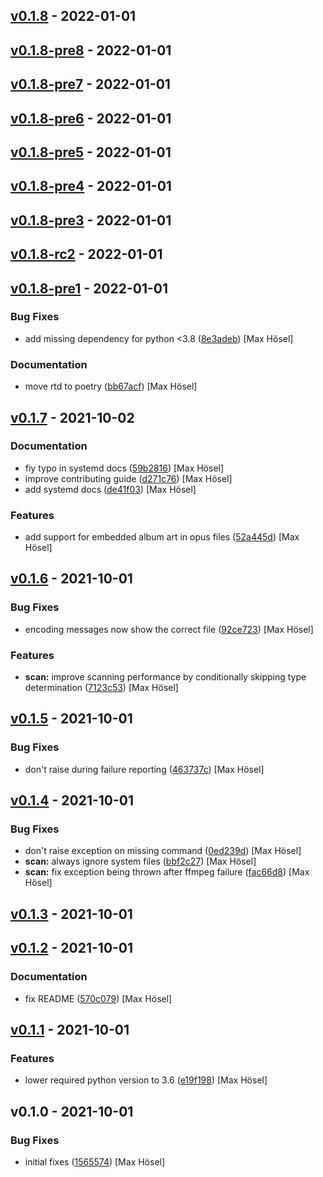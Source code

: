 
<a name="v0.1.8"></a>
## [v0.1.8] - 2022-01-01

<a name="v0.1.8-pre8"></a>
## [v0.1.8-pre8] - 2022-01-01

<a name="v0.1.8-pre7"></a>
## [v0.1.8-pre7] - 2022-01-01

<a name="v0.1.8-pre6"></a>
## [v0.1.8-pre6] - 2022-01-01

<a name="v0.1.8-pre5"></a>
## [v0.1.8-pre5] - 2022-01-01

<a name="v0.1.8-pre4"></a>
## [v0.1.8-pre4] - 2022-01-01

<a name="v0.1.8-pre3"></a>
## [v0.1.8-pre3] - 2022-01-01

<a name="v0.1.8-rc2"></a>
## [v0.1.8-rc2] - 2022-01-01

<a name="v0.1.8-pre1"></a>
## [v0.1.8-pre1] - 2022-01-01
### Bug Fixes
- add missing dependency for python <3.8 ([8e3adeb](https://github.com/maxhoesel/MusicBird/commit/8e3adeb)) [Max Hösel]

### Documentation
- move rtd to poetry ([bb67acf](https://github.com/maxhoesel/MusicBird/commit/bb67acf)) [Max Hösel]


<a name="v0.1.7"></a>
## [v0.1.7] - 2021-10-02
### Documentation
- fiy typo in systemd docs ([59b2816](https://github.com/maxhoesel/MusicBird/commit/59b2816)) [Max Hösel]
- improve contributing guide ([d271c76](https://github.com/maxhoesel/MusicBird/commit/d271c76)) [Max Hösel]
- add systemd docs ([de41f03](https://github.com/maxhoesel/MusicBird/commit/de41f03)) [Max Hösel]

### Features
- add support for embedded album art in opus files ([52a445d](https://github.com/maxhoesel/MusicBird/commit/52a445d)) [Max Hösel]


<a name="v0.1.6"></a>
## [v0.1.6] - 2021-10-01
### Bug Fixes
- encoding messages now show the correct file ([92ce723](https://github.com/maxhoesel/MusicBird/commit/92ce723)) [Max Hösel]

### Features
- **scan:** improve scanning performance by conditionally skipping type determination ([7123c53](https://github.com/maxhoesel/MusicBird/commit/7123c53)) [Max Hösel]


<a name="v0.1.5"></a>
## [v0.1.5] - 2021-10-01
### Bug Fixes
- don't raise during failure reporting ([463737c](https://github.com/maxhoesel/MusicBird/commit/463737c)) [Max Hösel]


<a name="v0.1.4"></a>
## [v0.1.4] - 2021-10-01
### Bug Fixes
- don't raise exception on missing command ([0ed239d](https://github.com/maxhoesel/MusicBird/commit/0ed239d)) [Max Hösel]
- **scan:** always ignore system files ([bbf2c27](https://github.com/maxhoesel/MusicBird/commit/bbf2c27)) [Max Hösel]
- **scan:** fix exception being thrown after ffmpeg failure ([fac66d8](https://github.com/maxhoesel/MusicBird/commit/fac66d8)) [Max Hösel]


<a name="v0.1.3"></a>
## [v0.1.3] - 2021-10-01

<a name="v0.1.2"></a>
## [v0.1.2] - 2021-10-01
### Documentation
- fix README ([570c079](https://github.com/maxhoesel/MusicBird/commit/570c079)) [Max Hösel]


<a name="v0.1.1"></a>
## [v0.1.1] - 2021-10-01
### Features
- lower required python version to 3.6 ([e19f198](https://github.com/maxhoesel/MusicBird/commit/e19f198)) [Max Hösel]


<a name="v0.1.0"></a>
## v0.1.0 - 2021-10-01
### Bug Fixes
- initial fixes ([1565574](https://github.com/maxhoesel/MusicBird/commit/1565574)) [Max Hösel]


[v0.1.8]: https://github.com/maxhoesel/MusicBird/compare/v0.1.8-pre8...v0.1.8
[v0.1.8-pre8]: https://github.com/maxhoesel/MusicBird/compare/v0.1.8-pre7...v0.1.8-pre8
[v0.1.8-pre7]: https://github.com/maxhoesel/MusicBird/compare/v0.1.8-pre6...v0.1.8-pre7
[v0.1.8-pre6]: https://github.com/maxhoesel/MusicBird/compare/v0.1.8-pre5...v0.1.8-pre6
[v0.1.8-pre5]: https://github.com/maxhoesel/MusicBird/compare/v0.1.8-pre4...v0.1.8-pre5
[v0.1.8-pre4]: https://github.com/maxhoesel/MusicBird/compare/v0.1.8-pre3...v0.1.8-pre4
[v0.1.8-pre3]: https://github.com/maxhoesel/MusicBird/compare/v0.1.8-rc2...v0.1.8-pre3
[v0.1.8-rc2]: https://github.com/maxhoesel/MusicBird/compare/v0.1.8-pre1...v0.1.8-rc2
[v0.1.8-pre1]: https://github.com/maxhoesel/MusicBird/compare/v0.1.7...v0.1.8-pre1
[v0.1.7]: https://github.com/maxhoesel/MusicBird/compare/v0.1.6...v0.1.7
[v0.1.6]: https://github.com/maxhoesel/MusicBird/compare/v0.1.5...v0.1.6
[v0.1.5]: https://github.com/maxhoesel/MusicBird/compare/v0.1.4...v0.1.5
[v0.1.4]: https://github.com/maxhoesel/MusicBird/compare/v0.1.3...v0.1.4
[v0.1.3]: https://github.com/maxhoesel/MusicBird/compare/v0.1.2...v0.1.3
[v0.1.2]: https://github.com/maxhoesel/MusicBird/compare/v0.1.1...v0.1.2
[v0.1.1]: https://github.com/maxhoesel/MusicBird/compare/v0.1.0...v0.1.1
